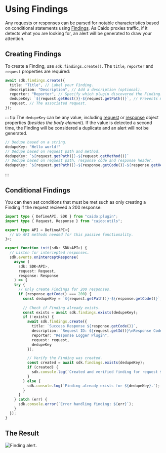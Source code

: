 # Using Findings

Any requests or responses can be parsed for notable characteristics based on conditional statements using [Findings](https://docs.caido.io/guides/findings.html). As Caido proxies traffic, if it detects what you are looking for, an alert will be generated to draw your attention.

## Creating Findings

To create a Finding, use `sdk.findings.create()`. The `title`, `reporter` and `request` properties are required:

``` ts
await sdk.findings.create({
  title: "Title", // Label your Finding.
  description: "Description", // Add a description (optional).
  reporter: "Reporter", // Specify which plugin discovered the Finding.
  dedupeKey: `${request.getHost()}-${request.getPath()}`, // Prevents multiple alerts for request with matching characteristics (optional).
  request, // The associated request.
});
```

::: tip
The `dedupeKey` can be any value, including [request](https://developer.caido.io/reference/sdks/backend/#request) or [response](https://developer.caido.io/reference/sdks/backend/#response-3) object properties (_besides the body element_). If the value is detected a second time, the Finding will be considered a duplicate and an alert will not be generated.

``` ts
// Dedupe based on a string.
dedupeKey: "Hello world!"
// Dedupe based on request path and method.
dedupeKey: `${request.getPath()}-${request.getMethod()}`
// Dedupe based on request path, response code and response header.
dedupeKey: `${request.getPath()}-${response.getCode()}-${response.getHeader("Content-Length")}`
```

:::

## Conditional Findings

You can then set conditions that must be met such as only creating a Finding if the request recieved a 200 response:

``` ts
import type { DefineAPI, SDK } from "caido:plugin";
import type { Request, Response } from "caido:utils";

export type API = DefineAPI<{
  // No API methods needed for this passive functionality.
}>;

export function init(sdk: SDK<API>) {
  // Listen for intercepted responses.
  sdk.events.onInterceptResponse(
    async (
      sdk: SDK<API>, 
      request: Request, 
      response: Response
    ) => {
    try {
      // Only create Findings for 200 responses.
      if (response.getCode() === 200) {
        const dedupeKey = `${request.getPath()}-${response.getCode()}`;
        
        // Check if Finding already exists.
        const exists = await sdk.findings.exists(dedupeKey);
        if (!exists) {
          await sdk.findings.create({
            title: `Success Response ${response.getCode()}`,
            description: `Request ID: ${request.getId()}\nResponse Code: ${response.getCode()}`,
            reporter: "Response Logger Plugin",
            request: request,
            dedupeKey
          });

          // Verify the Finding was created.
          const created = await sdk.findings.exists(dedupeKey);
          if (created) {
            sdk.console.log(`Created and verified finding for request ${request.getId()}.`);
          }
        } else {
          sdk.console.log(`Finding already exists for ${dedupeKey}.`);
        }
      }
    } catch (err) {
      sdk.console.error(`Error handling finding: ${err}`);
    }
  });
}
 ```

## The Result

<img alt="Finding alert." src="/_images/findings.png" centered />
